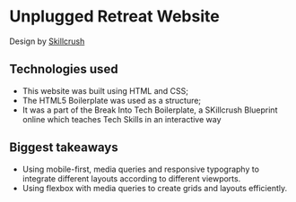 # Unplugged Retreat Website

Design by [Skillcrush](www.skillcrush.com)

## Technologies used

- This website was built using HTML and CSS;
- The HTML5 Boilerplate was used as a structure;
- It was a part of the Break Into Tech Boilerplate, a SKillcrush Blueprint online which teaches Tech Skills in an interactive way

## Biggest takeaways

- Using mobile-first, media queries and responsive typography to integrate different layouts according to different viewports.
- Using flexbox with media queries to create grids and layouts efficiently.
